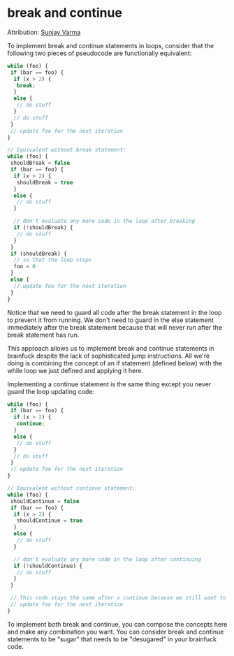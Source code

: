 # break and continue

Attribution: [Sunjay Varma](https://esolangs.org/wiki/User:Sunjay)

To implement break and continue statements in loops, consider that the following
two pieces of pseudocode are functionally equivalent:

```javascript
while (foo) {
 if (bar == foo) {
  if (x > 2) {
   break;
  }
  else {
   // do stuff
  }
  // do stuff
 }
 // update foo for the next iteration
}

// Equivalent without break statement:
while (foo) {
 shouldBreak = false
 if (bar == foo) {
  if (x > 2) {
   shouldBreak = true
  }
  else {
   // do stuff
  }

  // don't evaluate any more code in the loop after breaking
  if (!shouldBreak) {
   // do stuff
  }
 }
 if (shouldBreak) {
  // so that the loop stops
  foo = 0
 }
 else {
  // update foo for the next iteration
 }
}
```

Notice that we need to guard all code after the break statement in the loop to
prevent it from running. We don't need to guard in the else statement
immediately after the break statement because that will never run after the
break statement has run.

This approach allows us to implement break and continue statements in brainfuck
despite the lack of sophisticated jump instructions. All we're doing is
combining the concept of an if statement (defined below) with the while loop we
just defined and applying it here.

Implementing a continue statement is the same thing except you never guard the
loop updating code:

```javascript
while (foo) {
 if (bar == foo) {
  if (x > 2) {
   continue;
  }
  else {
   // do stuff
  }
  // do stuff
 }
 // update foo for the next iteration
}

// Equivalent without continue statement:
while (foo) {
 shouldContinue = false
 if (bar == foo) {
  if (x > 2) {
   shouldContinue = true
  }
  else {
   // do stuff
  }

  // don't evaluate any more code in the loop after continuing
  if (!shouldContinue) {
   // do stuff
  }
 }

 // This code stays the same after a continue because we still want to move on to the next iteration of the loop
 // update foo for the next iteration
}
```

To implement both break and continue, you can compose the concepts here and make
any combination you want. You can consider break and continue statements to be
"sugar" that needs to be "desugared" in your brainfuck code.
